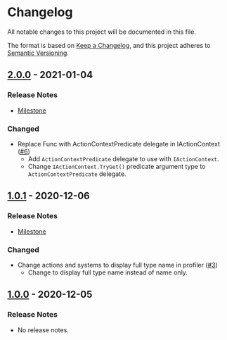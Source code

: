 # Changelog

All notable changes to this project will be documented in this file.

The format is based on [Keep a Changelog](https://keepachangelog.com/en/1.0.0/),
and this project adheres to [Semantic Versioning](https://semver.org/spec/v2.0.0.html).

## [2.0.0](https://github.com/unity-game-framework/ugf-actions/releases/tag/2.0.0) - 2021-01-04  

### Release Notes

- [Milestone](https://github.com/unity-game-framework/ugf-actions/milestone/2?closed=1)  
    

### Changed

- Replace Func with ActionContextPredicate delegate in IActionContext ([#6](https://github.com/unity-game-framework/ugf-actions/pull/6))  
    - Add `ActionContextPredicate` delegate to use with `IActionContext`.
    - Change `IActionContext.TryGet()` predicate argument type to `ActionContextPredicate` delegate.

## [1.0.1](https://github.com/unity-game-framework/ugf-actions/releases/tag/1.0.1) - 2020-12-06  

### Release Notes

- [Milestone](https://github.com/unity-game-framework/ugf-actions/milestone/1?closed=1)  
    

### Changed

- Change actions and systems to display full type name in profiler ([#3](https://github.com/unity-game-framework/ugf-actions/pull/3))  
    - Change to display full type name instead of name only.

## [1.0.0](https://github.com/unity-game-framework/ugf-actions/releases/tag/1.0.0) - 2020-12-05  

### Release Notes

- No release notes.


